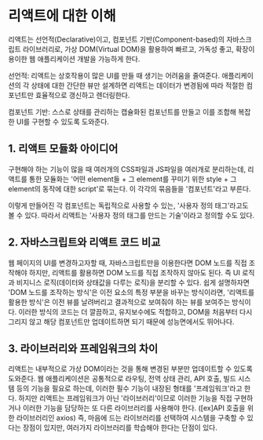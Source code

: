 # 리액트에 대한 이해

리액트는 선언적(Declarative)이고, 컴포넌트 기반(Component-based)의 자바스크립트 라이브러리로, 가상 DOM(Virtual DOM)을 활용하여 빠르고, 가독성 좋고, 확장이 용이한 웹 애플리케이션 개발을 가능하게 한다.

선언적: 리액트는 상호작용이 많은 UI를 만들 때 생기는 어려움을 줄여준다. 애플리케이션의 각 상태에 대한 간단한 뷰만 설계하면 리액트는 데이터가 변경됨에 따라 적절한 컴포넌트만 효율적으로 갱신하고 렌더링한다.

컴포넌트 기반: 스스로 상태를 관리하는 캡슐화된 컴포넌트를 만들고 이를 조합해 복잡한 UI를 구현할 수 있도록 도와준다.

## 1. 리액트 모듈화 아이디어

구현해야 하는 기능이 많을 때 여러개의 CSS파일과 JS파일을 여러개로 분리하는데, 리액트를 통한 모듈화는 '어떤 element들 + 그 element를 꾸미기 위한 style + 그 element의 동작에 대한 script'로 묶는다. 이 각각의 묶음들을 '컴포넌트'라고 부른다.

이렇게 만들어진 각 컴포넌트는 독립적으로 사용할 수 있는, '사용자 정의 태그'라고도 볼 수 있다. 따라서 리액트는 '사용자 정의 태그를 만드는 기술'이라고 정의할 수도 있다.

## 2. 자바스크립트와 리액트 코드 비교

웹 페이지의 UI를 변경하고자할 때, 자바스크립트만을 이용한다면 DOM 노드를 직접 조작해야 하지만, 리액트를 활용하면 DOM 노드를 직접 조작하지 않아도 된다. 즉 UI 로직과 비지니스 로직(데이터와 상태값을 다루는 로직)을 분리할 수 있다. 쉽게 설명하자면 'DOM 노드를 조작하는 방식'은 이전 요소의 특정 부분을 바꾸는 방식이라면, '리액트를 활용한 방식'은 이전 뷰를 날려버리고 결과적으로 보여줘야 하는 뷰를 보여주는 방식이다. 이러한 방식의 코드는 더 깔끔하고, 유지보수에도 적합하고, DOM을 처음부터 다시 그리지 않고 해당 컴포넌트만 업데이트하면 되기 때문에 성능면에서도 뛰어나다.

## 3. 라이브러리와 프레임워크의 차이

리액트는 내부적으로 가상 DOM이라는 것을 통해 변경된 부분만 업데이트할 수 있도록 도와준다. 웹 애플리케이션은 공통적으로 라우팅, 전역 상태 관리, API 호출, 빌드 시스템 등의 기능을 필요로 하는데, 이러한 필수 기능이 내장된 형태를 '프레임워크'라고 한다. 하지만 리액트는 프레임워크가 아닌 '라이브러리'이므로 이러한 기능을 직접 구현하거나 이러한 기능을 담당하는 또 다른 라이브러리를 사용해야 한다. ([ex]API 호출을 위한 라이브러리인 axios) 즉, 마음에 드는 라이브러리를 선택하여 시스템을 구축할 수 있다는 장점이 있지만, 여러가지 라이브러리를 학습해야 한다는 단점이 있다.
